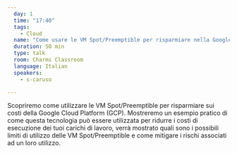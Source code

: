 ```yaml
---
  day: 1
  time: "17:40"
  tags:
    - Cloud
  name: "Come usare le VM Spot/Preemptible per risparmiare nella Google Cloud Platform (GCP)"
  duration: 50 min
  type: talk
  room: Charms Classroom
  language: Italian
  speakers:
    - s-caruso

---
```

Scopriremo come utilizzare le VM Spot/Preemptible per risparmiare sui costi della Google Cloud Platform (GCP). Mostreremo un esempio pratico di come questa tecnologia può essere utilizzata per ridurre i costi di esecuzione dei tuoi carichi di lavoro, verrà mostrato quali sono i possibili limiti di utilizzo delle VM Spot/Preemptible e come mitigare i rischi associati ad un loro utilizzo.
  